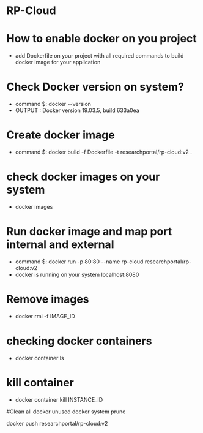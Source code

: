 # RP-Cloud


# How to enable docker on you project
 * add Dockerfile  on your project with all required commands to build docker image for your application 


# Check Docker version on system?
  * command $: docker --version
  * OUTPUT : Docker version 19.03.5, build 633a0ea

# Create docker image
 * command $: docker build -f Dockerfile -t researchportal/rp-cloud:v2 .

# check docker images on your system
 * docker images
 
# Run docker image and map port internal and external 
* command $: docker run  -p 80:80  --name rp-cloud researchportal/rp-cloud:v2
* docker is running on your system localhost:8080


# Remove images
* docker rmi -f IMAGE_ID

# checking docker containers
 * docker container ls

# kill container
* docker container kill INSTANCE_ID



#Clean all docker unused 
docker system prune



docker push researchportal/rp-cloud:v2
